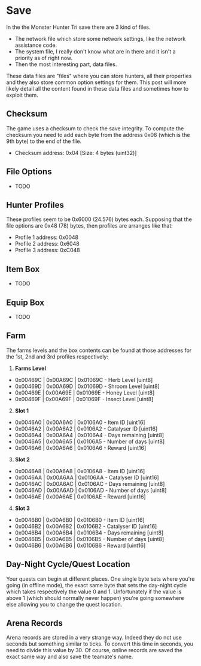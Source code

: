 # Save
In the the Monster Hunter Tri save there are 3 kind of files.
 * The network file which store some network settings, like the network assistance code.
 * The system file, I really don't know what are in there and it isn't a priority as of right now.
 * Then the most interesting part, data files.

These data files are "files" where you can store hunters, all their properties and they also store common option settings for them. This post will more likely detail all the content found in these data files and sometimes how to exploit them.


Checksum
--------
The game uses a checksum to check the save integrity. To compute the checksum you need to add each byte from the address 0x08 (which is the 9th byte) to the end of the file.
 * Checksum address: 0x04 [Size: 4 bytes (uint32)]


File Options
------------
 * TODO


Hunter Profiles
---------------
These profiles seem to be 0x6000 (24.576) bytes each. Supposing that the file options are 0x48 (78) bytes, then profiles are arranges like that:
 * Profile 1 address: 0x0048
 * Profile 2 address: 0x6048
 * Profile 3 address: 0xC048


Item Box
--------
 * TODO


Equip Box
---------
 * TODO


Farm
----
The farms levels and the box contents can be found at those addresses for the 1st, 2nd and 3rd profiles respectively:

1. **Farms Level**
 * 0x00469C | 0x00A69C | 0x01069C - Herb Level [uint8]
 * 0x00469D | 0x00A69D | 0x01069D - Shroom Level [uint8]
 * 0x00469E | 0x00A69E | 0x01069E - Honey Level [uint8]
 * 0x00469F | 0x00A69F | 0x01069F - Insect Level [uint8]
2. **Slot 1**
 * 0x0046A0 | 0x00A6A0 | 0x0106A0 - Item ID [uint16]
 * 0x0046A2 | 0x00A6A2 | 0x0106A2 - Catalyser ID [uint16]
 * 0x0046A4 | 0x00A6A4 | 0x0106A4 - Days remaining [uint8]
 * 0x0046A5 | 0x00A6A5 | 0x0106A5 - Number of days [uint8]
 * 0x0046A6 | 0x00A6A6 | 0x0106A6 - Reward [uint16]
3. **Slot 2** 
 * 0x0046A8 | 0x00A6A8 | 0x0106A8 - Item ID [uint16]
 * 0x0046AA | 0x00A6AA | 0x0106AA - Catalyser ID [uint16]
 * 0x0046AC | 0x00A6AC | 0x0106AC - Days remaining [uint8]
 * 0x0046AD | 0x00A6AD | 0x0106AD - Number of days [uint8]
 * 0x0046AE | 0x00A6AE | 0x0106AE - Reward [uint16]
4. **Slot 3**
 * 0x0046B0 | 0x00A6B0 | 0x0106B0 - Item ID [uint16]
 * 0x0046B2 | 0x00A6B2 | 0x0106B2 - Catalyser ID [uint16]
 * 0x0046B4 | 0x00A6B4 | 0x0106B4 - Days remaining [uint8]
 * 0x0046B5 | 0x00A6B5 | 0x0106B5 - Number of days [uint8]
 * 0x0046B6 | 0x00A6B6 | 0x0106B6 - Reward [uint16]


Day-Night Cycle/Quest Location
------------------------------
Your quests can begin at different places. One single byte sets where you're going (in offline mode), the exact same byte that sets the day-night cycle which takes respectively the value 0 and 1. Unfortunately if the value is above 1 (which should normally never happen) you're going somewhere else allowing you to change the quest location.


Arena Records
-------------
Arena records are stored in a very strange way. Indeed they do not use seconds but something similar to ticks. To convert this time in seconds, you need to divide this value by 30. Of course, online records are saved the exact same way and also save the teamate's name.
